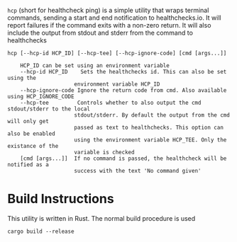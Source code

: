 `hcp` (short for healthcheck ping) is a simple utility that wraps terminal commands, sending a start and end
notification to healthchecks.io. It will report failures if the command exits
with a non-zero return. It will also include the output from stdout and stderr
from the command to healthchecks

```
hcp [--hcp-id HCP_ID] [--hcp-tee] [--hcp-ignore-code] [cmd [args...]]
    
    HCP_ID can be set using an environment variable
    --hcp-id HCP_ID    Sets the healthchecks id. This can also be set using the
                     environment variable HCP_ID
    --hcp-ignore-code Ignore the return code from cmd. Also available using HCP_IGNORE_CODE
    --hcp-tee         Controls whether to also output the cmd stdout/stderr to the local
                     stdout/stderr. By default the output from the cmd will only get
                     passed as text to healthchecks. This option can also be enabled
                     using the environment variable HCP_TEE. Only the existance of the
                     variable is checked
    [cmd [args...]]  If no command is passed, the healthcheck will be notified as a 
                     success with the text 'No command given'
```

# Build Instructions

This utility is written in Rust. The normal build procedure is used

```
cargo build --release
```
